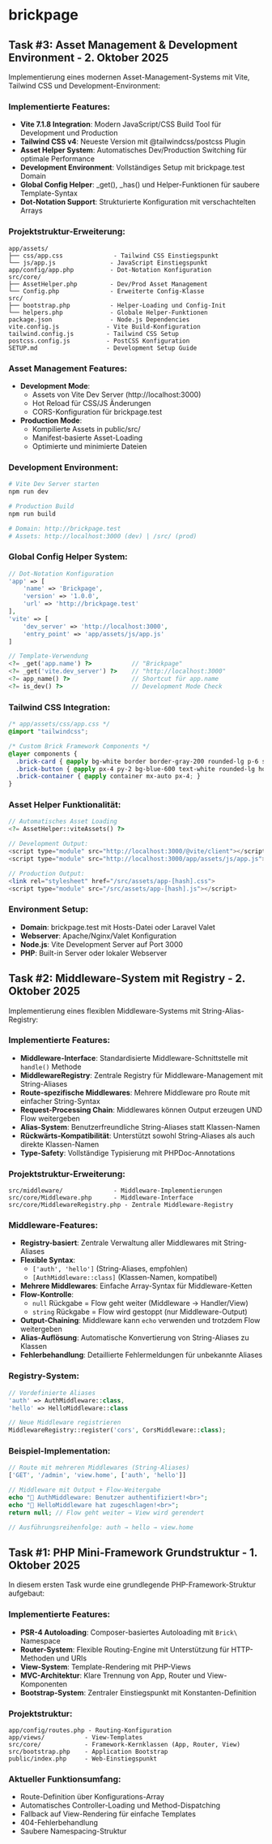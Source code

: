 # brickpage

## Task #3: Asset Management & Development Environment - 2. Oktober 2025

Implementierung eines modernen Asset-Management-Systems mit Vite, Tailwind CSS und Development-Environment:

### Implementierte Features:
- **Vite 7.1.8 Integration**: Modern JavaScript/CSS Build Tool für Development und Production
- **Tailwind CSS v4**: Neueste Version mit @tailwindcss/postcss Plugin
- **Asset Helper System**: Automatisches Dev/Production Switching für optimale Performance
- **Development Environment**: Vollständiges Setup mit brickpage.test Domain
- **Global Config Helper**: _get(), _has() und Helper-Funktionen für saubere Template-Syntax
- **Dot-Notation Support**: Strukturierte Konfiguration mit verschachtelten Arrays

### Projektstruktur-Erweiterung:
```
app/assets/
├── css/app.css              - Tailwind CSS Einstiegspunkt
└── js/app.js               - JavaScript Einstiegspunkt
app/config/app.php          - Dot-Notation Konfiguration
src/core/
├── AssetHelper.php         - Dev/Prod Asset Management
└── Config.php              - Erweiterte Config-Klasse
src/
├── bootstrap.php           - Helper-Loading und Config-Init
└── helpers.php             - Globale Helper-Funktionen
package.json                - Node.js Dependencies
vite.config.js             - Vite Build-Konfiguration
tailwind.config.js         - Tailwind CSS Setup
postcss.config.js          - PostCSS Konfiguration
SETUP.md                   - Development Setup Guide
```

### Asset Management Features:
- **Development Mode**: 
  - Assets von Vite Dev Server (http://localhost:3000)
  - Hot Reload für CSS/JS Änderungen
  - CORS-Konfiguration für brickpage.test
- **Production Mode**:
  - Kompilierte Assets in public/src/
  - Manifest-basierte Asset-Loading
  - Optimierte und minimierte Dateien

### Development Environment:
```bash
# Vite Dev Server starten
npm run dev

# Production Build
npm run build

# Domain: http://brickpage.test
# Assets: http://localhost:3000 (dev) | /src/ (prod)
```

### Global Config Helper System:
```php
// Dot-Notation Konfiguration
'app' => [
    'name' => 'Brickpage',
    'version' => '1.0.0',
    'url' => 'http://brickpage.test'
],
'vite' => [
    'dev_server' => 'http://localhost:3000',
    'entry_point' => 'app/assets/js/app.js'
]

// Template-Verwendung
<?= _get('app.name') ?>           // "Brickpage"
<?= _get('vite.dev_server') ?>    // "http://localhost:3000"
<?= app_name() ?>                 // Shortcut für app.name
<?= is_dev() ?>                   // Development Mode Check
```

### Tailwind CSS Integration:
```css
/* app/assets/css/app.css */
@import "tailwindcss";

/* Custom Brick Framework Components */
@layer components {
  .brick-card { @apply bg-white border border-gray-200 rounded-lg p-6 shadow-sm; }
  .brick-button { @apply px-4 py-2 bg-blue-600 text-white rounded-lg hover:bg-blue-700; }
  .brick-container { @apply container mx-auto px-4; }
}
```

### Asset Helper Funktionalität:
```php
// Automatisches Asset Loading
<?= AssetHelper::viteAssets() ?>

// Development Output:
<script type="module" src="http://localhost:3000/@vite/client"></script>
<script type="module" src="http://localhost:3000/app/assets/js/app.js"></script>

// Production Output:
<link rel="stylesheet" href="/src/assets/app-[hash].css">
<script type="module" src="/src/assets/app-[hash].js"></script>
```

### Environment Setup:
- **Domain**: brickpage.test mit Hosts-Datei oder Laravel Valet
- **Webserver**: Apache/Nginx/Valet Konfiguration
- **Node.js**: Vite Development Server auf Port 3000
- **PHP**: Built-in Server oder lokaler Webserver

## Task #2: Middleware-System mit Registry - 2. Oktober 2025

Implementierung eines flexiblen Middleware-Systems mit String-Alias-Registry:

### Implementierte Features:
- **Middleware-Interface**: Standardisierte Middleware-Schnittstelle mit `handle()` Methode
- **MiddlewareRegistry**: Zentrale Registry für Middleware-Management mit String-Aliases
- **Route-spezifische Middlewares**: Mehrere Middleware pro Route mit einfacher String-Syntax
- **Request-Processing Chain**: Middlewares können Output erzeugen UND Flow weitergeben
- **Alias-System**: Benutzerfreundliche String-Aliases statt Klassen-Namen
- **Rückwärts-Kompatibilität**: Unterstützt sowohl String-Aliases als auch direkte Klassen-Namen
- **Type-Safety**: Vollständige Typisierung mit PHPDoc-Annotations

### Projektstruktur-Erweiterung:
```
src/middleware/              - Middleware-Implementierungen
src/core/Middleware.php      - Middleware-Interface
src/core/MiddlewareRegistry.php - Zentrale Middleware-Registry
```

### Middleware-Features:
- **Registry-basiert**: Zentrale Verwaltung aller Middlewares mit String-Aliases
- **Flexible Syntax**: 
  - `['auth', 'hello']` (String-Aliases, empfohlen)
  - `[AuthMiddleware::class]` (Klassen-Namen, kompatibel)
- **Mehrere Middlewares**: Einfache Array-Syntax für Middleware-Ketten
- **Flow-Kontrolle**: 
  - `null` Rückgabe = Flow geht weiter (Middleware → Handler/View)
  - `string` Rückgabe = Flow wird gestoppt (nur Middleware-Output)
- **Output-Chaining**: Middleware kann `echo` verwenden und trotzdem Flow weitergeben
- **Alias-Auflösung**: Automatische Konvertierung von String-Aliases zu Klassen
- **Fehlerbehandlung**: Detaillierte Fehlermeldungen für unbekannte Aliases

### Registry-System:
```php
// Vordefinierte Aliases
'auth' => AuthMiddleware::class,
'hello' => HelloMiddleware::class

// Neue Middleware registrieren
MiddlewareRegistry::register('cors', CorsMiddleware::class);
```

### Beispiel-Implementation:
```php
// Route mit mehreren Middlewares (String-Aliases)
['GET', '/admin', 'view.home', ['auth', 'hello']]

// Middleware mit Output + Flow-Weitergabe
echo "🔐 AuthMiddleware: Benutzer authentifiziert!<br>";
echo "🚀 HelloMiddleware hat zugeschlagen!<br>";
return null; // Flow geht weiter → View wird gerendert

// Ausführungsreihenfolge: auth → hello → view.home
```

## Task #1: PHP Mini-Framework Grundstruktur - 1. Oktober 2025

In diesem ersten Task wurde eine grundlegende PHP-Framework-Struktur aufgebaut:

### Implementierte Features:
- **PSR-4 Autoloading**: Composer-basiertes Autoloading mit `Brick\` Namespace
- **Router-System**: Flexible Routing-Engine mit Unterstützung für HTTP-Methoden und URIs
- **View-System**: Template-Rendering mit PHP-Views
- **MVC-Architektur**: Klare Trennung von App, Router und View-Komponenten
- **Bootstrap-System**: Zentraler Einstiegspunkt mit Konstanten-Definition

### Projektstruktur:
```
app/config/routes.php - Routing-Konfiguration
app/views/           - View-Templates
src/core/            - Framework-Kernklassen (App, Router, View)
src/bootstrap.php    - Application Bootstrap
public/index.php     - Web-Einstiegspunkt
```

### Aktueller Funktionsumfang:
- Route-Definition über Konfigurations-Array
- Automatisches Controller-Loading und Method-Dispatching
- Fallback auf View-Rendering für einfache Templates
- 404-Fehlerbehandlung
- Saubere Namespacing-Struktur

